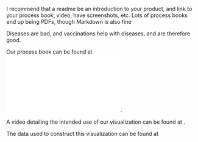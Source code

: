 I recommend that a readme be an introduction to your product, and link to your process book, video, have screenshots, etc. Lots of process books end up being PDFs, though Markdown is also fine

Diseases are bad, and vaccinations help with diseases, and are therefore good.




Our process book can be found at ![Process Book](materials/ProcessBook.md).

A video detailing the intended use of our visualization can be found at .

The data used to construct this visualization can be found at 


